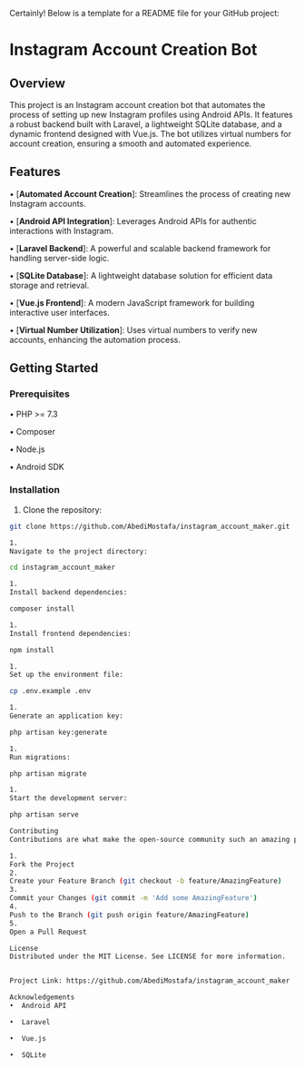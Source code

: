 Certainly! Below is a template for a README file for your GitHub project:

# Instagram Account Creation Bot

## Overview
This project is an Instagram account creation bot that automates the process of setting up new Instagram profiles using Android APIs. It features a robust backend built with Laravel, a lightweight SQLite database, and a dynamic frontend designed with Vue.js. The bot utilizes virtual numbers for account creation, ensuring a smooth and automated experience.

## Features
•  [**Automated Account Creation**]: Streamlines the process of creating new Instagram accounts.

•  [**Android API Integration**]: Leverages Android APIs for authentic interactions with Instagram.

•  [**Laravel Backend**]: A powerful and scalable backend framework for handling server-side logic.

•  [**SQLite Database**]: A lightweight database solution for efficient data storage and retrieval.

•  [**Vue.js Frontend**]: A modern JavaScript framework for building interactive user interfaces.

•  [**Virtual Number Utilization**]: Uses virtual numbers to verify new accounts, enhancing the automation process.


## Getting Started

### Prerequisites
•  PHP >= 7.3

•  Composer

•  Node.js

•  Android SDK


### Installation
1. Clone the repository:
```sh
git clone https://github.com/AbediMostafa/instagram_account_maker.git

1. 
Navigate to the project directory:

cd instagram_account_maker

1. 
Install backend dependencies:

composer install

1. 
Install frontend dependencies:

npm install

1. 
Set up the environment file:

cp .env.example .env

1. 
Generate an application key:

php artisan key:generate

1. 
Run migrations:

php artisan migrate

1. 
Start the development server:

php artisan serve

Contributing
Contributions are what make the open-source community such an amazing place to learn, inspire, and create. Any contributions you make are greatly appreciated.

1. 
Fork the Project
2. 
Create your Feature Branch (git checkout -b feature/AmazingFeature)
3. 
Commit your Changes (git commit -m 'Add some AmazingFeature')
4. 
Push to the Branch (git push origin feature/AmazingFeature)
5. 
Open a Pull Request

License
Distributed under the MIT License. See LICENSE for more information.


Project Link: https://github.com/AbediMostafa/instagram_account_maker

Acknowledgements
•  Android API

•  Laravel

•  Vue.js

•  SQLite
